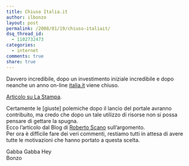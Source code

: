 ```yaml
---
title: Chiuso Italia.it
author: ilbonzo
layout: post
permalink: /2008/01/19/chiuso-italiait/
dsq_thread_id:
  - 1102732473
categories:
  - internet
comments: true
share: true
---
```

Davvero incredibile, dopo un investimento iniziale incredibile e dopo neanche un anno on-line [italia.it][1] viene chiuso.

[Articolo su La Stampa][2].

Certamente le [giuste] polemiche dopo il lancio del portale avranno contribuito, ma credo che dopo un tale utilizzo di risorse non si possa pensare di gettare la spugna.  
Ecco l&#8217;articolo dal Blog di [Roberto Scano][3] sull&#8217;argomento.  
Per ora è difficile fare dei veri commenti, restiamo tutti in attesa di avere tutte le motivazioni che hanno portato a questa scelta.

Gabba Gabba Hey  
Bonzo

<div class='kindleWidget kindleLight' >

</div>



 [1]: http://www.italia.it
 [2]: http://www.lastampa.it/_web/CMSTP/tmplrubriche/giornalisti/grubrica.asp?ID_blog=2&#038;ID_articolo=636&#038;ID_sezione=3&#038;sezione=
 [3]: http://robertoscano.info/random-bits/stranezze/italiait-ora-e-proprio-inaccessibile/
